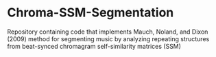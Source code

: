 # Chroma-SSM-Segmentation
Repository containing code that implements Mauch, Noland, and Dixon (2009) method for segmenting music by analyzing repeating structures from beat-synced chromagram self-similarity matrices (SSM)
